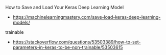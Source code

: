 How to Save and Load Your Keras Deep Learning Model
- https://machinelearningmastery.com/save-load-keras-deep-learning-models/

trainable
- https://stackoverflow.com/questions/53503389/how-to-set-parameters-in-keras-to-be-non-trainable/53503615